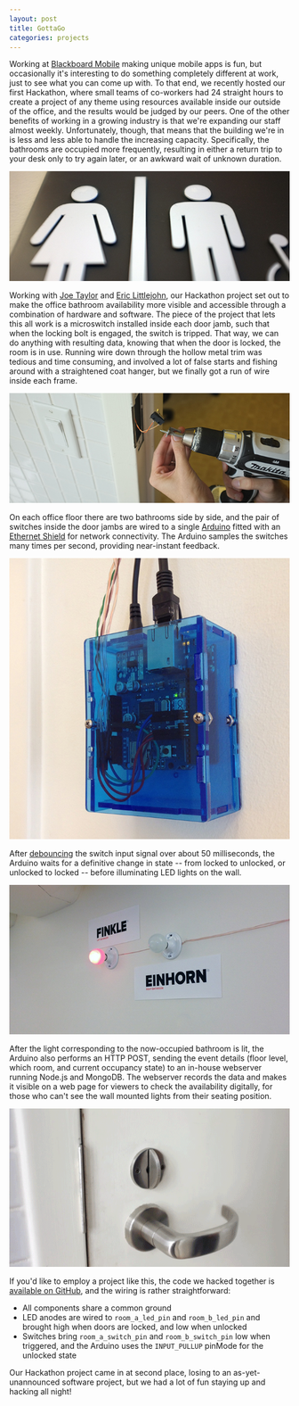 ```yaml
---
layout: post
title: GottaGo
categories: projects
---
```

Working at [Blackboard Mobile](http://www.blackboard.com/mobile-learning/index.aspx) making unique mobile apps is fun, but occasionally it's interesting to do something completely different at work, just to see what you can come up with. To that end, we recently hosted our first Hackathon, where small teams of co-workers had 24 straight hours to create a project of any theme using resources available inside our outside of the office, and the results would be judged by our peers. One of the other benefits of working in a growing industry is that we're expanding our staff almost weekly. Unfortunately, though, that means that the building we're in is less and less able to handle the increasing capacity. Specifically, the bathrooms are occupied more frequently, resulting in either a return trip to your desk only to try again later, or an awkward wait of unknown duration.

![header](/static/gottago_header.jpg)

Working with [Joe Taylor](https://twitter.com/JMT3) and [Eric Littlejohn](https://twitter.com/eclittlejohn), our Hackathon project set out to make the office bathroom availability more visible and accessible through a combination of hardware and software. The piece of the project that lets this all work is a microswitch installed inside each door jamb, such that when the locking bolt is engaged, the switch is tripped. That way, we can do anything with resulting data, knowing that when the door is locked, the room is in use. Running wire down through the hollow metal trim was tedious and time consuming, and involved a lot of false starts and fishing around with a straightened coat hanger, but we finally got a run of wire inside each frame.

![door switch](/static/gottago_switch.jpg)

On each office floor there are two bathrooms side by side, and the pair of switches inside the door jambs are wired to a single [Arduino](http://arduino.cc/) fitted with an [Ethernet Shield](http://arduino.cc/en/Main/ArduinoEthernetShield) for network connectivity. The Arduino samples the switches many times per second, providing near-instant feedback. 

![arduinno board](/static/gottago_arduino.jpg)

After [debouncing](http://www.labbookpages.co.uk/electronics/debounce.html) the switch input signal over about 50 milliseconds, the Arduino waits for a definitive change in state -- from locked to unlocked, or unlocked to locked -- before illuminating LED lights on the wall. 

![wall lights](/static/gottago_lights.jpg)

After the light corresponding to the now-occupied bathroom is lit, the Arduino also performs an HTTP POST, sending the event details (floor level, which room, and current occupancy state) to an in-house webserver running Node.js and MongoDB. The webserver records the data and makes it visible on a web page for viewers to check the availability digitally, for those who can't see the wall mounted lights from their seating position. 

![event sequence animation](/static/gottago.gif)

If you'd like to employ a project like this, the code we hacked together is [available on GitHub](https://github.com/BbMobile/GottaGo), and the wiring is rather straightforward:

* All components share a common ground
* LED anodes are wired to `room_a_led_pin` and `room_b_led_pin` and brought high when doors are locked, and low when unlocked
* Switches bring `room_a_switch_pin` and `room_b_switch_pin` low when triggered, and the Arduino uses the `INPUT_PULLUP` pinMode for the unlocked state

Our Hackathon project came in at second place, losing to an as-yet-unannounced software project, but we had a lot of fun staying up and hacking all night!